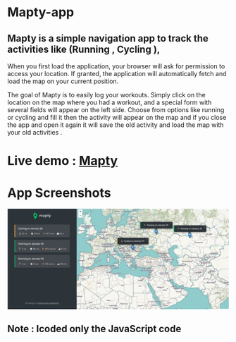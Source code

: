 # Mapty-app

## Mapty is a simple navigation app to track the activities like (Running , Cycling ),

When you first load the application, your browser will ask for permission to access your location. If granted, the application will automatically fetch and load the map on your current position.

The goal of Mapty is to easily log your workouts. Simply click on the location on the map where you had a workout, and a special form with several fields will appear on the left side. Choose from options like running or cycling and fill it then the activity will appear on the map and if you close the app and open it again it will save the old activity and load the map with your old activities .

# Live demo : [Mapty](https://dancing-kelpie-abed80.netlify.app/)

# App Screenshots

![App](https://github.com/AbdelrahmanAbdelfattah/Mapty-app/blob/master/Screenshot%202023-01-29%20171355.png)

## Note : Icoded only the JavaScript code
